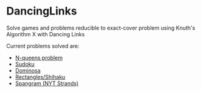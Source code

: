 DancingLinks
============

Solve games and problems reducible to exact-cover problem using Knuth's
Algorithm X with Dancing Links

Current problems solved are:
* [N-queens problem](https://en.wikipedia.org/wiki/Eight_queens_puzzle)
* [Sudoku](https://en.wikipedia.org/wiki/Sudoku)
* [Dominosa](http://www.puzzle-dominosa.com/)
* [Rectangles/Shihaku](https://en.wikipedia.org/wiki/Shikaku)
* [Spangram (NYT Strands)](https://www.nytimes.com/games/strands)
